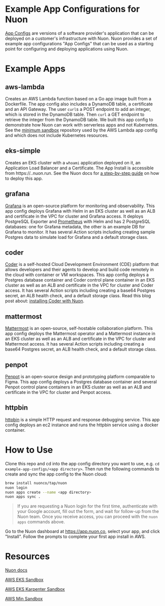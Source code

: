 # Example App Configurations for Nuon

[App Configs](https://docs.nuon.co/concepts/apps) are versions of a software provider's application that can be deployed on a customer's infrastructure with Nuon. Nuon provides a set of example app configurations "App Configs" that can be used as a starting point for configuring and deploying applications using Nuon.

# Example Apps

## aws-lambda

Creates an AWS Lambda function based on a Go app image built from a Dockerfile. The app config also includes a DynamoDB table, a certificate and an API Gateway. The user `curl`s a POST endpoint to add an integer, which is stored in the DynamoDB table. Then `curl` a GET endpoint to retrieve the integer from the DynamoDB table. We built this app config to demonstrate how Nuon can work with serverless apps and not Kubernetes. See the [minimum sandbox](https://github.com/nuonco/aws-min-sandbox) repository used by the AWS Lambda app config and which does not include Kubernetes resources.

## eks-simple

Creates an EKS cluster with a `whoami` application deployed on it, an Application Load Balancer and a Certificate. The App Install is accessible from https://<subdomain input>.<install id>.nuon.run. See the Nuon docs for [a step-by-step guide](https://docs.nuon.co/get-started/create-your-first-app) on how to deploy this app.

## grafana

[Grafana](https://grafana.com) is an open-source platform for monitoring and observability. This app config deploys Grafana with Helm in an EKS cluster as well as an ALB and certificate in the VPC for cluster and Grafana access. It deploys PostgreSQL Exporter and [Prometheus](https://prometheus.io/) with Helm and has 2 PostgreSQL databases: one for Grafana metadata, the other is an example DB for Grafana to monitor. It has several Action scripts including creating sample Postgres data to simulate load for Grafana and a default storage class.

## coder

[Coder](https://coder.com) is a self-hosted Cloud Development Environment (CDE) platform that allows developers and their agents to develop and build code remotely in the cloud with container or VM workspaces. This app config deploys a Postgres database container and Coder control plane container in an EKS cluster as well as an ALB and certificate in the VPC for cluster and Coder access. It has several Action scripts including creating a base64 Postgres secret, an ALB health check, and a default storage class. Read this blog post about: [installing Coder with Nuon](https://nuon.co/blog/installing-coder-with-nuon/).

## mattermost

[Mattermost](https://mattermost.com) is an open-source, self-hostable collaboration platform. This app config deploys the Mattermost operator and a Mattermost instance in an EKS cluster as well as an ALB and certificate in the VPC for cluster and Mattermost access. It has several Action scripts including creating a base64 Postgres secret, an ALB health check, and a default storage class.

## penpot

[Penpot](https://penpot.app) is an open-source design and prototyping platform comparable to Figma. This app config deploys a Postgres database container and several Penpot control plane containers in an EKS cluster as well as an ALB and certificate in the VPC for cluster and Penpot access.

## httpbin

[httpbin](https://httpbingo.org) is a simple HTTP request and response debugging service. This app config deploys an ec2 instance and runs the httpbin service using a docker container.

# How to Use

Clone this repo and cd into the app config directory you want to use, e.g. `cd example-app-configs/<app directory>`. Then run the following commands to create and sync the app config to the Nuon cloud:

```bash
brew install nuonco/tap/nuon
nuon login
nuon apps create --name <app directory>
nuon apps sync .
```

> If you are requesting a Nuon login for the first time, authenticate with your Google account, fill out the form, and wait for follow-up from the Nuon team. Once you receive access, you can proceed with the `nuon apps` commands above.

Go to the Nuon dashboard at https://app.nuon.co, select your app, and click "Install". Follow the prompts to complete your first app install in AWS.

# Resources

[Nuon docs](https://docs.nuon.co)

[AWS EKS Sandbox](https://github.com/nuonco/aws-eks-sandbox)

[AWS EKS Karpenter Sandbox](https://github.com/nuonco/aws-eks-karpenter-sandbox)

[AWS Min Sandbox](https://github.com/nuonco/aws-min-sandbox)
